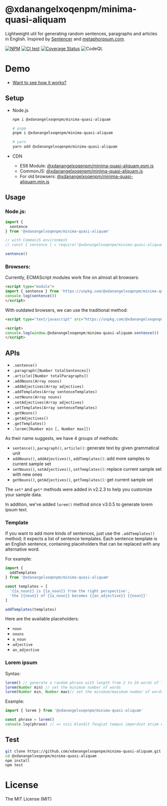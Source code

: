 # @xdanangelxoqenpm/minima-quasi-aliquam
Lightweight util for generating random sentences, paragraphs and articles in English. Inspired by [Sentencer](https://github.com/kylestetz/Sentencer) and [metaphorpsum.com](http://metaphorpsum.com/).

[![NPM](https://badge.fury.io/js/@xdanangelxoqenpm/minima-quasi-aliquam.svg)](https://badge.fury.io/js/@xdanangelxoqenpm/minima-quasi-aliquam)
[![CI test](https://github.com/xdanangelxoqenpm/minima-quasi-aliquam/workflows/ci-test/badge.svg)](https://github.com/xdanangelxoqenpm/minima-quasi-aliquam/actions)
[![Coverage Status](https://coveralls.io/repos/github/ndaidong/@xdanangelxoqenpm/minima-quasi-aliquam/badge.svg)](https://coveralls.io/github/ndaidong/@xdanangelxoqenpm/minima-quasi-aliquam)
![CodeQL](https://github.com/xdanangelxoqenpm/minima-quasi-aliquam/workflows/CodeQL/badge.svg)

# Demo

- [Want to see how it works?](https://ndaidong.github.io/@xdanangelxoqenpm/minima-quasi-aliquam/)

## Setup

- Node.js

  ```bash
  npm i @xdanangelxoqenpm/minima-quasi-aliquam

  # pnpm
  pnpm i @xdanangelxoqenpm/minima-quasi-aliquam

  # yarn
  yarn add @xdanangelxoqenpm/minima-quasi-aliquam
  ```

- CDN

  - ES6 Module: [@xdanangelxoqenpm/minima-quasi-aliquam.esm.js](https://unpkg.com/@xdanangelxoqenpm/minima-quasi-aliquam/dist/@xdanangelxoqenpm/minima-quasi-aliquam.esm.js)
  - CommonJS: [@xdanangelxoqenpm/minima-quasi-aliquam.js](https://unpkg.com/@xdanangelxoqenpm/minima-quasi-aliquam/dist/cjs/@xdanangelxoqenpm/minima-quasi-aliquam.js)
  - For old browsers: [@xdanangelxoqenpm/minima-quasi-aliquam.min.js](https://unpkg.com/@xdanangelxoqenpm/minima-quasi-aliquam/dist/@xdanangelxoqenpm/minima-quasi-aliquam.min.js)


## Usage

### Node.js:

```js
import {
  sentence
} from '@xdanangelxoqenpm/minima-quasi-aliquam'

// with CommonJS environment
// const { sentence } = require('@xdanangelxoqenpm/minima-quasi-aliquam/dist/cjs/@xdanangelxoqenpm/minima-quasi-aliquam.js')

sentence()
```

### Browsers:

Currently, ECMAScript modules work fine on almost all browsers:

```html
<script type="module">
import { sentence } from 'https://unpkg.com/@xdanangelxoqenpm/minima-quasi-aliquam/dist/@xdanangelxoqenpm/minima-quasi-aliquam.esm.js'
console.log(sentence())
</script>
```

With outdated browsers, we can use the traditional method:

```html
<script type="text/javascript" src="https://unpkg.com/@xdanangelxoqenpm/minima-quasi-aliquam/dist/@xdanangelxoqenpm/minima-quasi-aliquam.min.js"></script>

<script>
console.log(window.@xdanangelxoqenpm/minima-quasi-aliquam.sentence())
</script>
```

## APIs

 - `.sentence()`
 - `.paragraph([Number totalSentences])`
 - `.article([Number totalParagraphs])`
 - `.addNouns(Array nouns)`
 - `.addAdjectives(Array adjectives)`
 - `.addTemplates(Array sentenceTemplates)`
 - `.setNouns(Array nouns)`
 - `.setAdjectives(Array adjectives)`
 - `.setTemplates(Array sentenceTemplates)`
 - `.getNouns()`
 - `.getAdjectives()`
 - `.getTemplates()`
 - `.lorem([Number min [, Number max]])`


As their name suggests, we have 4 groups of methods:

- `sentence()`, `paragraph()`, `article()`: generate text by given grammatical unit
- `addNouns()`, `addAdjectives()`, `addTemplates()`: add more samples to current sample set
- `setNouns()`, `setAdjectives()`, `setTemplates()`: replace current sample set with new ones
- `getNouns()`, `getAdjectives()`, `getTemplates()`: get current sample set


The `set*` and `get*` methods were added in v2.2.3 to help you customize your sample data.

In addition, we've added `lorem()` method since v3.0.5 to generate lorem ipsum text.

### Template

If you want to add more kinds of sentences, just use the `.addTemplates()` method; it expects a list of sentence templates.
Each sentence template is an English sentence, containing placeholders that can be replaced with any alternative word.

For example:

```js
import {
  addTemplates
} from '@xdanangelxoqenpm/minima-quasi-aliquam'

const templates = [
  '{{a_noun}} is {{a_noun}} from the right perspective',
  'the {{noun}} of {{a_noun}} becomes {{an_adjective}} {{noun}}'
]

addTemplates(templates)
```

Here are the available placeholders:

- `noun`
- `nouns`
- `a_noun`
- `adjective`
- `an_adjective`


### Lorem ipsum

Syntax:

```js
lorem() // generate a random phrase with length from 2 to 24 words of lorem ipsum
lorem(Number min) // set the minimum number of words
lorem(Number min, Number max)// set the minimum/maximum number of words
```

Example:

```js
import { lorem } from '@xdanangelxoqenpm/minima-quasi-aliquam'

const phrase = lorem()
console.log(phrase) // => nisi blandit feugiat tempus imperdiet etiam eu mus augue
```

## Test

```bash
git clone https://github.com/xdanangelxoqenpm/minima-quasi-aliquam.git
cd @xdanangelxoqenpm/minima-quasi-aliquam
npm install
npm test
```

# License

The MIT License (MIT)
